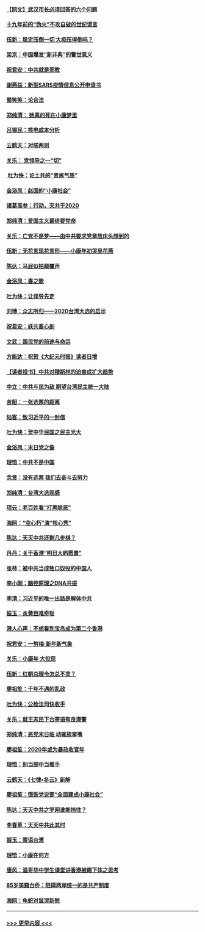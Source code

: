 #### [【网文】武汉市长必须回答的六个问题](../pages/nsc993/n11813848.md?t=01230601) 
#### [十九年前的“伪火”不攻自破的世纪谎言](../pages/nsc993/n11813238.md?t=01230601) 
#### [伍新：稳定压倒一切 大疫压得倒吗？](../pages/nsc993/n11812634.md?t=01230601) 
#### [梁京：中国爆发“新非典”的警世意义](../pages/nsc993/n11812554.md?t=01230601) 
#### [祝君安：中共就是邪教](../pages/nsc993/n11812431.md?t=01230601) 
#### [谢燕益：新型SARS疫情信息公开申请书](../pages/nsc993/n11808840.md?t=01230601) 
#### [蜀笑笑：论合法](../pages/nsc993/n11808064.md?t=01230601) 
#### [郑纯清： 她真的死在小康梦里](../pages/nsc993/n11806623.md?t=01230601) 
#### [吕锡民：核电成本分析](../pages/nsc993/n11806284.md?t=01230601) 
#### [云鹤天：对联两则](../pages/nsc993/n11805957.md?t=01230601) 
#### [关乐： 党领导之一“切”](../pages/nsc993/n11804505.md?t=01230601) 
#### [ 吐为快：论土共的“贵族气质”](../pages/nsc993/n11804490.md?t=01230601) 
#### [金浴凤：赵国的“小康社会”](../pages/nsc993/n11804452.md?t=01230601) 
#### [诸葛高参：行动，灭共于2020](../pages/nsc993/n11804120.md?t=01230601) 
#### [郑纯清：爱国主义最终要党命](../pages/nsc993/n11802197.md?t=01230601) 
#### [关乐：亡党不是梦——由中共要求党章放床头想到的](../pages/nsc993/n11802156.md?t=01230601) 
#### [伍新：无花言现花言形——小康年初哭吴花燕](../pages/nsc993/n11800044.md?t=01230601) 
#### [陈达：马屁似拍颠覆声](../pages/nsc993/n11800010.md?t=01230601) 
#### [金浴凤：春之歌](../pages/nsc993/n11797687.md?t=01230601) 
#### [吐为快：让领导先走](../pages/nsc993/n11797512.md?t=01230601) 
#### [刘博：众志所归——2020台湾大选的启示](../pages/nsc993/n11796878.md?t=01230601) 
#### [祝君安：妖共畜心剖](../pages/nsc993/n11794273.md?t=01230601) 
#### [文武：国民党的前途与命运](../pages/nsc993/n11794198.md?t=01230601) 
#### [方能达：祝贺《大纪元时报》读者日增](../pages/nsc993/n11793807.md?t=01230601) 
#### [【读者投书】中共对穆斯林的迫害成扩大趋势](../pages/nsc993/n11791371.md?t=01230601) 
#### [中立：中共与民为敌 期望台湾民主统一大陆](../pages/nsc993/n11790392.md?t=01230601) 
#### [苦胆：一张选票的距离](../pages/nsc993/n11788914.md?t=01230601) 
#### [陆客：致习近平的一封信](../pages/nsc993/n11788867.md?t=01230601) 
#### [吐为快：贺中华民国之民主光大](../pages/nsc993/n11788618.md?t=01230601) 
#### [金浴凤：末日党之像](../pages/nsc993/n11787475.md?t=01230601) 
#### [理悟：中共不是中国](../pages/nsc993/n11787463.md?t=01230601) 
#### [念贲：没有选票  我们去奋斗去努力](../pages/nsc993/n11787398.md?t=01230601) 
#### [郑纯清：台湾大选观感](../pages/nsc993/n11786210.md?t=01230601) 
#### [项云：老百姓看“打黑除恶”](../pages/nsc993/n11785398.md?t=01230601) 
#### [海网：“空心朽”演“核心秀”](../pages/nsc993/n11783874.md?t=01230601) 
#### [陈达：天灭中共还剩几步棋？](../pages/nsc993/n11783719.md?t=01230601) 
#### [丹丹：关于香港“明日大屿愿景”](../pages/nsc993/n11783273.md?t=01230601) 
#### [张林：被中共当成牲口奴役的中国人](../pages/nsc993/n11782397.md?t=01230601) 
#### [李小刚：脑控原理之DNA共振](../pages/nsc993/n11780962.md?t=01230601) 
#### [李清：习近平的唯一出路是解体中共](../pages/nsc993/n11780866.md?t=01230601) 
#### [振玉：炎黄巨难奇耻](../pages/nsc993/n11779632.md?t=01230601) 
#### [港人心声：不想看到宝岛成为第二个香港](../pages/nsc993/n11778817.md?t=01230601) 
#### [祝君安：一剪梅‧新年新气象](../pages/nsc993/n11776340.md?t=01230601) 
#### [关乐：小康年 大役现](../pages/nsc993/n11774213.md?t=01230601) 
#### [伍新：红朝总理令怎总不灵？](../pages/nsc993/n11770813.md?t=01230601) 
#### [廖祖笙：千年不遇的乱政](../pages/nsc993/n11770373.md?t=01230601) 
#### [吐为快：公检法司快收手](../pages/nsc993/n11770359.md?t=01230601) 
#### [关乐：就王志民下台寄语有良港警](../pages/nsc993/n11769903.md?t=01230601) 
#### [郑纯清：恶党末日临 动辄挨掌嘴](../pages/nsc993/n11769356.md?t=01230601) 
#### [廖祖笙：2020年或为暴政收官年](../pages/nsc993/n11768216.md?t=01230601) 
#### [理悟：别当郎中当推手](../pages/nsc993/n11768243.md?t=01230601) 
#### [云鹤天：《七律▪冬云》新解](../pages/nsc993/n11768204.md?t=01230601) 
#### [廖祖笙：饿饭党说要“全面建成小康社会”](../pages/nsc993/n11767482.md?t=01230601) 
#### [陈达：天灭中共之罗网谁能挡住？](../pages/nsc993/n11767465.md?t=01230601) 
#### [李春草：天灭中共此其时](../pages/nsc993/n11767452.md?t=01230601) 
#### [振玉：寄语台湾](../pages/nsc993/n11767432.md?t=01230601) 
#### [理悟：小康在何方](../pages/nsc993/n11767394.md?t=01230601) 
#### [唐风：温哥华中学生课堂讲香港被踢下体之思考](../pages/nsc993/n11766848.md?t=01230601) 
#### [85岁美籍台侨：阻碍两岸统一的是共产制度](../pages/nsc993/n11765043.md?t=01230601) 
#### [海网：龟蛇对鼠哭新愁](../pages/nsc993/n11764895.md?t=01230601) 

----
#### [ >>> 更早内容 <<< ](../indexes/nsc993-earlier.md)
